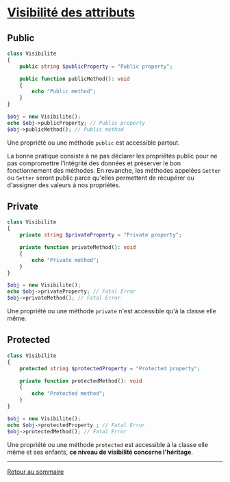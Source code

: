 # [Visibilité des attributs](https://www.php.net/manual/fr/language.oop5.visibility.php)

## Public

```php
class Visibilite
{
    public string $publicProperty = "Public property";

    public function publicMethod(): void
    {
        echo "Public method";
    }
}

$obj = new Visibilite();
echo $obj->publicProperty; // Public property
$obj->publicMethod(); // Public method
```

Une propriété ou une méthode `public` est accessible partout.

La bonne pratique consiste à ne pas déclarer les propriétés public pour ne pas compromettre l'intégrité des données et préserver le bon fonctionnement des méthodes. En revanche, les méthodes appelées `Getter` ou `Setter` seront public parce qu'elles permettent de récupérer ou d'assigner des valeurs à nos propriétés.

## Private

```php
class Visibilite
{
    private string $privateProperty = "Private property";   

    private function privateMethod(): void
    {
        echo "Private method";
    }
}

$obj = new Visibilite();
echo $obj->privateProperty; // Fatal Error
$obj->privateMethod(); // Fatal Error
```

Une propriété ou une méthode `private` n'est accessible qu'à la classe elle même.

## Protected

```php
class Visibilite
{
    protected string $protectedProperty = "Protected property";

    private function protectedMethod(): void
    {
        echo "Protected method";
    }
}

$obj = new Visibilite();
echo $obj->protectedProperty ; // Fatal Error
$obj->protectedMethod(); // Fatal Error
```

Une propriété ou une méthode `protected` est accessible à la classe elle même et ses enfants, **ce niveau de visibilité concerne l'héritage**.

----------

[Retour au sommaire](00_sommaire.md)
